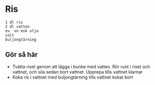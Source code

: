 # Ris
```
1 dl ris
2 dl vatten
ev. en msk olja
salt
buljongtärning
```

## Gör så här
* Tvätta riset genom att lägga i bunke med vatten. Rör runt i riset och vattnet, och sila sedan bort vattnet. Upprepa tills vattnet klarnar
* Koka ris i vattnet med buljongtärning tills vattnet kokat bort
